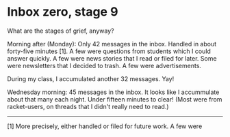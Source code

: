 Inbox zero, stage 9
===================

What are the stages of grief, anyway?

Morning after (Monday): Only 42 messages in the inbox.  Handled in about
forty-five minutes [1].  A few were questions from students which I could
answer quickly.  A few were news stories that I read or filed for later.
Some were newsletters that I decided to trash.  A few were advertisements.

During my class, I accumulated another 32 messages.  Yay!

Wednesday morning: 45 messages in the inbox.  It looks like I
accummulate about that many each night.  Under fifteen minutes to 
clear!  (Most were from racket-users, on threads that I didn't really
need to read.)

---

[1] More precisely, either handled or filed for future work.  A few were
